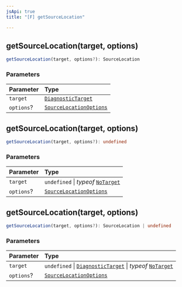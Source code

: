 ```yaml
---
jsApi: true
title: "[F] getSourceLocation"

---
```

## getSourceLocation(target, options)

```ts
getSourceLocation(target, options?): SourceLocation
```

### Parameters

| Parameter | Type |
| :------ | :------ |
| `target` | [`DiagnosticTarget`](../type-aliases/DiagnosticTarget.md) |
| `options`? | [`SourceLocationOptions`](../interfaces/SourceLocationOptions.md) |

## getSourceLocation(target, options)

```ts
getSourceLocation(target, options?): undefined
```

### Parameters

| Parameter | Type |
| :------ | :------ |
| `target` | `undefined` \| *typeof* [`NoTarget`](../variables/NoTarget.md) |
| `options`? | [`SourceLocationOptions`](../interfaces/SourceLocationOptions.md) |

## getSourceLocation(target, options)

```ts
getSourceLocation(target, options?): SourceLocation | undefined
```

### Parameters

| Parameter | Type |
| :------ | :------ |
| `target` | `undefined` \| [`DiagnosticTarget`](../type-aliases/DiagnosticTarget.md) \| *typeof* [`NoTarget`](../variables/NoTarget.md) |
| `options`? | [`SourceLocationOptions`](../interfaces/SourceLocationOptions.md) |
